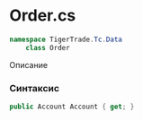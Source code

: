 
# Order.cs
```csharp
namespace TigerTrade.Tc.Data  
    class Order
```

Описание

### Синтаксис
```csharp
public Account Account { get; }
```
